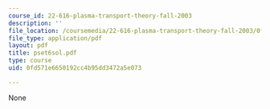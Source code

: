 ```yaml
---
course_id: 22-616-plasma-transport-theory-fall-2003
description: ''
file_location: /coursemedia/22-616-plasma-transport-theory-fall-2003/0fd571e6650192cc4b95dd3472a5e073_pset6sol.pdf
file_type: application/pdf
layout: pdf
title: pset6sol.pdf
type: course
uid: 0fd571e6650192cc4b95dd3472a5e073

---
```

None